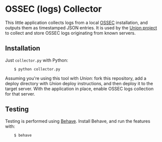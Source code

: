 # OSSEC (logs) Collector

This little application collects logs from a local [OSSEC](http://www.ossec.net/) installation, and outputs them as
timestamped JSON entries. It is used by the [Union project](https://github.com/mobmewireless/union) to collect and store
OSSEC logs originating from known servers.

## Installation

Just `collector.py` with Python:

        $ python collector.py

Assuming you're using this tool with *Union*: fork this repository, add a deploy directory with *Union* deploy
instructions, and then deploy it to the target server. With the application in place, enable OSSEC logs collection for
that server.

## Testing

Testing is performed using [Behave](http://pythonhosted.org/behave/). Install Behave, and run the features with:

        $ behave
